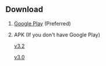 ## Download

1. [Google Play](https://play.google.com/store/apps/details?id=tool.seagull.v) (Preferred)
2. APK (If you don't have Google Play)

      [v3.2](https://github.com/seagulltool/seagulltool.github.io/releases/download/v3.2/seagull-release-v3.2.apk)
      
      [v3.0](https://github.com/seagulltool/seagulltool.github.io/releases/download/v3.0/seagull-release-3.0.apk)
